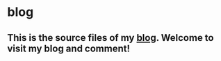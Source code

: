 # blog
## This is the source files of my [blog](http://gwzz.me). Welcome to visit my blog and comment!

